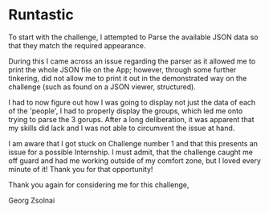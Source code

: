 # Runtastic

To start with the challenge, I attempted to Parse the available JSON data so that they match the required appearance.

During this I came across an issue regarding the parser as it allowed me to print the whole JSON file on the App; however, through some further tinkering, did not allow me to print it out in the demonstrated way on the challenge (such as found on a JSON viewer, structured).

I had to now figure out how I was going to display not just the data of each of the 'people', I had to properly display the groups, which led me onto trying to parse the 3 gorups. After a long deliberation, it was apparent that my skills did lack and I was not able to circumvent the issue at hand.

I am aware that I got stuck on Challenge number 1 and that this presents an issue for a possible Internship. I must admit, that the challenge caught me off guard and had me working outside of my comfort zone, but I loved every minute of it! Thank you for that opportunity!

Thank you again for considering me for this challenge,

Georg Zsolnai
